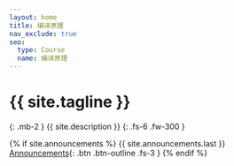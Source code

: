 ```yaml
---
layout: home
title: 编译原理
nav_exclude: true
seo:
  type: Course
  name: 编译原理 
---
```


# {{ site.tagline }}
{: .mb-2 }
{{ site.description }}
{: .fs-6 .fw-300 }

{% if site.announcements %}
{{ site.announcements.last }}
[Announcements](announcements.md){: .btn .btn-outline .fs-3 }
{% endif %}
